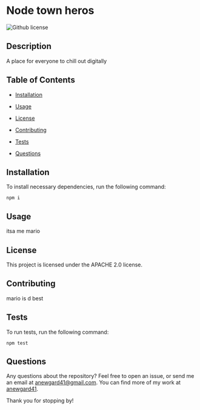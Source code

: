 # Node town heros 
![Github license](https://img.shields.io/badge/license-APACHE-2.0-blue.svg)

## Description

A place for everyone to chill out digitally

## Table of Contents

* [Installation](#Installation)

* [Usage](#Usage)

* [License](#license)

* [Contributing](#contributing)

* [Tests](#tests)

* [Questions](#questions)


## Installation
To install necessary dependencies, run the following command: 
```
npm i
```

## Usage 

itsa me mario

## License 
      
This project is licensed under the APACHE 2.0 license.

## Contributing 

mario is d best

## Tests 

To run tests, run the following command: 

```
npm test
```


## Questions 

Any questions about the repository? Feel free to open an issue, or send me an email at anewgard41@gmail.com. You can find more of my work at [anewgard41](https://github.com/anewgard41/).

Thank you for stopping by! 


